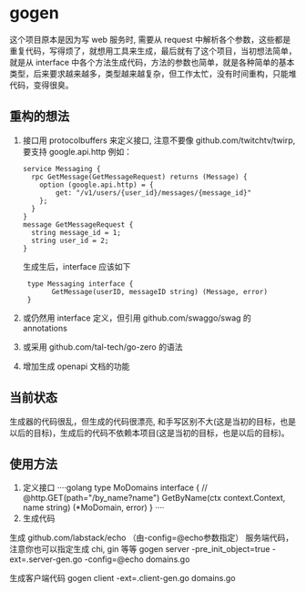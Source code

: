 # gogen

这个项目原本是因为写 web 服务时, 需要从 request 中解析各个参数，这些都是重复代码，写得烦了，就想用工具来生成，最后就有了这个项目，当初想法简单，就是从 interface 中各个方法生成代码，方法的参数也简单，就是各种简单的基本类型，后来要求越来越多，类型越来越复杂，但工作太忙，没有时间重构，只能堆代码，变得很臭。

## 重构的想法
1. 接口用 protocolbuffers 来定义接口, 注意不要像 github.com/twitchtv/twirp, 要支持 google.api.http
     例如：
     ````
     service Messaging {
       rpc GetMessage(GetMessageRequest) returns (Message) {
         option (google.api.http) = {
             get: "/v1/users/{user_id}/messages/{message_id}"
         };
       }
     }
     message GetMessageRequest {
       string message_id = 1;
       string user_id = 2;
    }
    ````
    生成生后，interface 应该如下
     ````golang
      type Messaging interface {
            GetMessage(userID, messageID string) (Message, error)
      }
     ````
2. 或仍然用 interface 定义，但引用 github.com/swaggo/swag 的 annotations 

3. 或采用 github.com/tal-tech/go-zero 的语法

4. 增加生成 openapi 文档的功能

## 当前状态
生成器的代码很乱，但生成的代码很漂亮, 和手写区别不大(这是当初的目标，也是以后的目标)，生成后的代码不依赖本项目(这是当初的目标，也是以后的目标)。

## 使用方法

1. 定义接口
····golang
type MoDomains interface {
	// @http.GET(path="/by_name?name")
	GetByName(ctx context.Context, name string) (*MoDomain, error)
}
····
3. 生成代码

生成 github.com/labstack/echo （由-config=@echo参数指定） 服务端代码，注意你也可以指定生成 chi, gin 等等
gogen server -pre_init_object=true -ext=.server-gen.go -config=@echo domains.go

生成客户端代码
gogen client -ext=.client-gen.go domains.go

